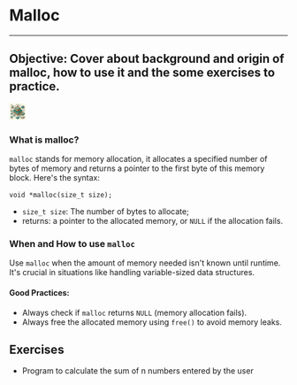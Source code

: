# Malloc

---

## Objective: Cover about background and origin of malloc, how to use it and the some exercises to practice.

<div>
  <img src='./images/Malloc_diagram_computer.webp' alt="malloc_image" width="30rem"/>
</div>

### What is malloc?

`malloc` stands for memory allocation, it allocates a specified number of bytes of memory and returns a pointer to the first byte of this memory block. Here's the syntax:

```
void *malloc(size_t size);
```

- `size_t size`: The number of bytes to allocate;
- returns: a pointer to the allocated memory, or `NULL` if the allocation fails.

### When and How to use `malloc`

Use `malloc` when the amount of memory needed isn't known until runtime. It's crucial in situations like handling variable-sized data structures.

#### Good Practices:

- Always check if `malloc` returns `NULL` (memory allocation fails).
- Always free the allocated memory using `free()` to avoid memory leaks.

## Exercises

- Program to calculate the sum of n numbers entered by the user
